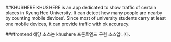 ##KHUSHERE
KHUSHERE is an app dedicated to show traffic of certain places in Kyung Hee University. It can detect how many people are nearby by counting mobile devices'. Since most of university students carry at least one mobile devices, it can provide traffic with ok accuracy.

###frontend
해당 소스는 khushere 프론트엔드 구현 소스입니다.
